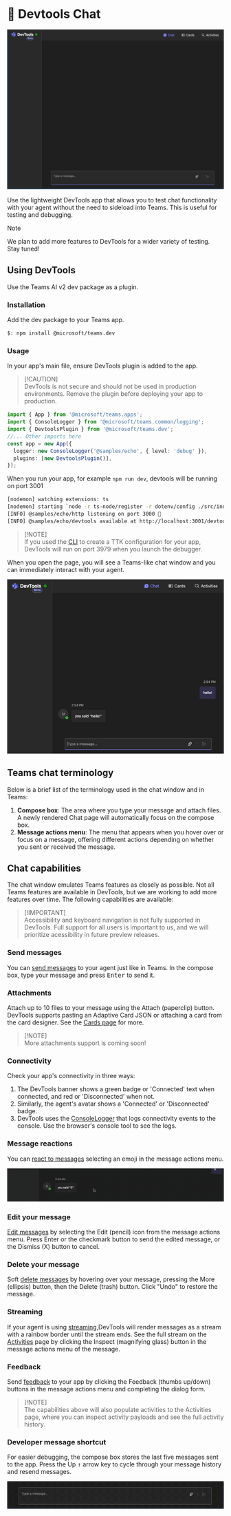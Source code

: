 # 💬 Devtools Chat

![Empty DevTools chat](https://github.com/microsoft/teams.ts/blob/main/assets/screenshots/devtools_blank_chat.png?raw=true)

Use the lightweight DevTools app that allows you to test chat functionality with your agent without the need to sideload into Teams. This is useful for testing and debugging.

> [!NOTE]
> We plan to add more features to DevTools for a wider variety of testing. Stay tuned!

## Using DevTools

Use the Teams AI v2 dev package as a plugin.

### Installation

Add the dev package to your Teams app.

```bash
$: npm install @microsoft/teams.dev
```

### Usage

In your app's main file, ensure DevTools plugin is added to the app.

> [!CAUTION]<br/>
> DevTools is not secure and should not be used in production environments. Remove the plugin before deploying your app to production.

```typescript
import { App } from '@microsoft/teams.apps';
import { ConsoleLogger } from '@microsoft/teams.common/logging';
import { DevtoolsPlugin } from '@microsoft/teams.dev';
//... Other imports here
const app = new App({
  logger: new ConsoleLogger('@samples/echo', { level: 'debug' }),
  plugins: [new DevtoolsPlugin()],
});
```

When you run your app, for example `npm run dev`, devtools will be running on port 3001

```bash
[nodemon] watching extensions: ts
[nodemon] starting `node -r ts-node/register -r dotenv/config ./src/index.ts`
[INFO] @samples/echo/http listening on port 3000 🚀
[INFO] @samples/echo/devtools available at http://localhost:3001/devtools
```

> [!NOTE]<br/>
> If you used the [CLI](../1.cli/) to create a TTK configuration for your app, DevTools will run on port 3979 when you launch the debugger.

When you open the page, you will see a Teams-like chat window and you can immediately interact with your agent.

![Devtools chat](../../../../assets/screenshots/devtools-echo-chat.png)

## Teams chat terminology

Below is a brief list of the terminology used in the chat window and in Teams:

1. **Compose box**: The area where you type your message and attach files. A newly rendered Chat page will automatically focus on the compose box.
2. **Message actions menu**: The menu that appears when you hover over or focus on a message, offering different actions depending on whether you sent or received the message.

## Chat capabilities

The chat window emulates Teams features as closely as possible. Not all Teams features are available in DevTools, but we are working to add more features over time. The following capabilities are available:

> [!IMPORTANT]<br/>
> Accessibility and keyboard navigation is not fully supported in DevTools. Full support for all users is important to us, and we will prioritize acessibility in future preview releases.

### Send messages

You can [send messages](../../3.essentials/3.sending-activities.md) to your agent just like in Teams. In the compose box, type your message and press <kbd>Enter</kbd> to send it.

### Attachments

Attach up to 10 files to your message using the Attach (paperclip) button. DevTools supports pasting an Adaptive Card JSON or attaching a card from the card designer. See the [Cards page](./3.cards.md) for more.

> [!NOTE]<br/>
> More attachments support is coming soon!

### Connectivity

Check your app's connectivity in three ways:

1. The DevTools banner shows a green badge or 'Connected' text when connected, and red or 'Disconnected' when not.
2. Similarly, the agent's avatar shows a 'Connected' or 'Disconnected' badge.
3. DevTools uses the [ConsoleLogger](../../5.in-depth-guides/6.observability/logging.md) that logs connectivity events to the console. Use the browser's console tool to see the logs.

### Message reactions

You can [react to messages](../../9.activity/1.message/2.message-reaction.md) selecting an emoji in the message actions menu.

![Devtools react to a message](https://github.com/microsoft/teams.ts/blob/main/assets/screenshots/devtools_message_reaction.gif?raw=true)

### Edit your message

[Edit messages](../../9.activity/1.message/1.message-update.md) by selecting the Edit (pencil) icon from the message actions menu. Press Enter or the checkmark button to send the edited message, or the Dismiss (X) button to cancel.

### Delete your message

Soft [delete messages](../../9.activity/1.message/3.message-delete.md) by hovering over your message, pressing the More (ellipsis) button, then the Delete (trash) button. Click "Undo" to restore the message.

### Streaming

If your agent is using [streaming](../../5.in-depth-guides/5.ai/1.chat/2.streaming.md),DevTools will render messages as a stream with a rainbow border until the stream ends. See the full stream on the [Activities](2.inspect.md) page by clicking the Inspect (magnifying glass) button in the message actions menu of the message.

### Feedback

Send [feedback](../../5.in-depth-guides/5.ai/7.feedback.md) to your app by clicking the Feedback (thumbs up/down) buttons in the message actions menu and completing the dialog form.

> [!NOTE]<br/>
> The capabilities above will also populate activities to the Activities page, where you can inspect activity payloads and see the full activity history.

### Developer message shortcut

For easier debugging, the compose box stores the last five messages sent to the app. Press the Up <kbd>↑</kbd> arrow key to cycle through your message history and resend messages.

![Devtools Up Arrow Feature](https://github.com/microsoft/teams.ts/blob/main/assets/screenshots/devtools_uparrow_feature.gif?raw=true)
